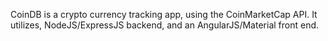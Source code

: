 CoinDB is a crypto currency tracking app, using the CoinMarketCap API.  It utilizes, NodeJS/ExpressJS backend, and an AngularJS/Material front end.
